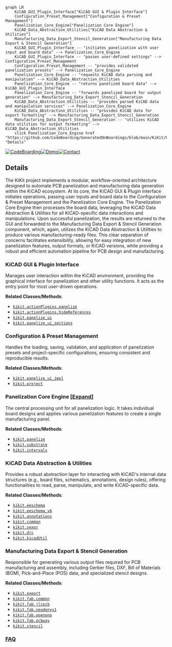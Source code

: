 ```mermaid
graph LR
    KiCAD_GUI_Plugin_Interface["KiCAD GUI & Plugin Interface"]
    Configuration_Preset_Management["Configuration & Preset Management"]
    Panelization_Core_Engine["Panelization Core Engine"]
    KiCAD_Data_Abstraction_Utilities["KiCAD Data Abstraction & Utilities"]
    Manufacturing_Data_Export_Stencil_Generation["Manufacturing Data Export & Stencil Generation"]
    KiCAD_GUI_Plugin_Interface -- "initiates panelization with user input and board data" --> Panelization_Core_Engine
    KiCAD_GUI_Plugin_Interface -- "passes user-defined settings" --> Configuration_Preset_Management
    Configuration_Preset_Management -- "provides validated panelization presets" --> Panelization_Core_Engine
    Panelization_Core_Engine -- "requests KiCAD data parsing and manipulation" --> KiCAD_Data_Abstraction_Utilities
    Panelization_Core_Engine -- "returns panelized board data" --> KiCAD_GUI_Plugin_Interface
    Panelization_Core_Engine -- "forwards panelized board for output generation" --> Manufacturing_Data_Export_Stencil_Generation
    KiCAD_Data_Abstraction_Utilities -- "provides parsed KiCAD data and manipulation services" --> Panelization_Core_Engine
    KiCAD_Data_Abstraction_Utilities -- "provides KiCAD data for export formatting" --> Manufacturing_Data_Export_Stencil_Generation
    Manufacturing_Data_Export_Stencil_Generation -- "utilizes KiCAD data utilities for output formatting" --> KiCAD_Data_Abstraction_Utilities
    click Panelization_Core_Engine href "https://github.com/CodeBoarding/GeneratedOnBoardings/blob/main/KiKit/Panelization_Core_Engine.md" "Details"
```

[![CodeBoarding](https://img.shields.io/badge/Generated%20by-CodeBoarding-9cf?style=flat-square)](https://github.com/CodeBoarding/GeneratedOnBoardings)[![Demo](https://img.shields.io/badge/Try%20our-Demo-blue?style=flat-square)](https://www.codeboarding.org/demo)[![Contact](https://img.shields.io/badge/Contact%20us%20-%20contact@codeboarding.org-lightgrey?style=flat-square)](mailto:contact@codeboarding.org)

## Details

The KiKit project implements a modular, workflow-oriented architecture designed to automate PCB panelization and manufacturing data generation within the KiCAD ecosystem. At its core, the KiCAD GUI & Plugin Interface initiates operations, passing user inputs and board data to the Configuration & Preset Management and the Panelization Core Engine. The Panelization Core Engine then processes the board data, leveraging the KiCAD Data Abstraction & Utilities for all KiCAD-specific data interactions and manipulations. Upon successful panelization, the results are returned to the GUI and forwarded to the Manufacturing Data Export & Stencil Generation component, which, again, utilizes the KiCAD Data Abstraction & Utilities to produce various manufacturing-ready files. This clear separation of concerns facilitates extensibility, allowing for easy integration of new panelization features, output formats, or KiCAD versions, while providing a robust and efficient automation pipeline for PCB design and manufacturing.

### KiCAD GUI & Plugin Interface
Manages user interaction within the KiCAD environment, providing the graphical interface for panelization and other utility functions. It acts as the entry point for most user-driven operations.


**Related Classes/Methods**:

- <a href="https://github.com/yaqwsx/KiKit/blob/master/kikit/actionPlugins/panelize.py" target="_blank" rel="noopener noreferrer">`kikit.actionPlugins.panelize`</a>
- <a href="https://github.com/yaqwsx/KiKit/blob/master/kikit/actionPlugins/hideReferences.py" target="_blank" rel="noopener noreferrer">`kikit.actionPlugins.hideReferences`</a>
- <a href="https://github.com/yaqwsx/KiKit/blob/master/kikit/panelize_ui.py" target="_blank" rel="noopener noreferrer">`kikit.panelize_ui`</a>
- <a href="https://github.com/yaqwsx/KiKit/blob/master/kikit/panelize_ui_sections.py" target="_blank" rel="noopener noreferrer">`kikit.panelize_ui_sections`</a>


### Configuration & Preset Management
Handles the loading, saving, validation, and application of panelization presets and project-specific configurations, ensuring consistent and reproducible results.


**Related Classes/Methods**:

- <a href="https://github.com/yaqwsx/KiKit/blob/master/kikit/panelize_ui_impl.py" target="_blank" rel="noopener noreferrer">`kikit.panelize_ui_impl`</a>
- <a href="https://github.com/yaqwsx/KiKit/blob/master/kikit/project.py" target="_blank" rel="noopener noreferrer">`kikit.project`</a>


### Panelization Core Engine [[Expand]](./Panelization_Core_Engine.md)
The central processing unit for all panelization logic. It takes individual board designs and applies various panelization features to create a single manufacturing panel.


**Related Classes/Methods**:

- <a href="https://github.com/yaqwsx/KiKit/blob/master/kikit/panelize.py" target="_blank" rel="noopener noreferrer">`kikit.panelize`</a>
- <a href="https://github.com/yaqwsx/KiKit/blob/master/kikit/substrate.py" target="_blank" rel="noopener noreferrer">`kikit.substrate`</a>
- <a href="https://github.com/yaqwsx/KiKit/blob/master/kikit/intervals.py" target="_blank" rel="noopener noreferrer">`kikit.intervals`</a>


### KiCAD Data Abstraction & Utilities
Provides a robust abstraction layer for interacting with KiCAD's internal data structures (e.g., board files, schematics, annotations, design rules), offering functionalities to read, parse, manipulate, and write KiCAD-specific data.


**Related Classes/Methods**:

- <a href="https://github.com/yaqwsx/KiKit/blob/master/kikit/eeschema.py" target="_blank" rel="noopener noreferrer">`kikit.eeschema`</a>
- <a href="https://github.com/yaqwsx/KiKit/blob/master/kikit/eeschema_v6.py" target="_blank" rel="noopener noreferrer">`kikit.eeschema_v6`</a>
- <a href="https://github.com/yaqwsx/KiKit/blob/master/kikit/annotations.py" target="_blank" rel="noopener noreferrer">`kikit.annotations`</a>
- <a href="https://github.com/yaqwsx/KiKit/blob/master/kikit/common.py" target="_blank" rel="noopener noreferrer">`kikit.common`</a>
- <a href="https://github.com/yaqwsx/KiKit/blob/master/kikit/sexpr.py" target="_blank" rel="noopener noreferrer">`kikit.sexpr`</a>
- <a href="https://github.com/yaqwsx/KiKit/blob/master/kikit/drc.py" target="_blank" rel="noopener noreferrer">`kikit.drc`</a>
- <a href="https://github.com/yaqwsx/KiKit/blob/master/kikit/kicadUtil.py" target="_blank" rel="noopener noreferrer">`kikit.kicadUtil`</a>


### Manufacturing Data Export & Stencil Generation
Responsible for generating various output files required for PCB manufacturing and assembly, including Gerber files, DXF, Bill of Materials (BOM), Pick-and-Place (POS) data, and specialized stencil designs.


**Related Classes/Methods**:

- <a href="https://github.com/yaqwsx/KiKit/blob/master/kikit/export.py" target="_blank" rel="noopener noreferrer">`kikit.export`</a>
- <a href="https://github.com/yaqwsx/KiKit/blob/master/kikit/fab/common.py" target="_blank" rel="noopener noreferrer">`kikit.fab.common`</a>
- <a href="https://github.com/yaqwsx/KiKit/blob/master/kikit/fab/jlcpcb.py" target="_blank" rel="noopener noreferrer">`kikit.fab.jlcpcb`</a>
- <a href="https://github.com/yaqwsx/KiKit/blob/master/kikit/fab/neodenyy1.py" target="_blank" rel="noopener noreferrer">`kikit.fab.neodenyy1`</a>
- <a href="https://github.com/yaqwsx/KiKit/blob/master/kikit/fab/openpnp.py" target="_blank" rel="noopener noreferrer">`kikit.fab.openpnp`</a>
- <a href="https://github.com/yaqwsx/KiKit/blob/master/kikit/fab/pcbway.py" target="_blank" rel="noopener noreferrer">`kikit.fab.pcbway`</a>
- <a href="https://github.com/yaqwsx/KiKit/blob/master/kikit/stencil.py" target="_blank" rel="noopener noreferrer">`kikit.stencil`</a>




### [FAQ](https://github.com/CodeBoarding/GeneratedOnBoardings/tree/main?tab=readme-ov-file#faq)